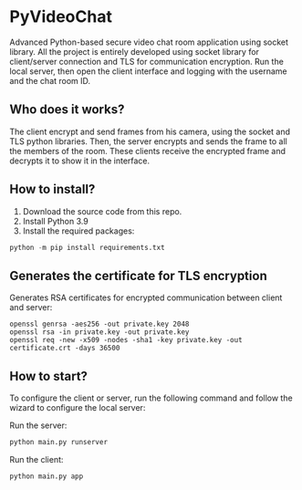 ﻿# PyVideoChat

Advanced Python-based secure video chat room application using socket library. All the project is entirely developed using socket library for client/server connection and TLS for communication encryption. Run the local server, then open the client interface and logging with the username and the chat room ID.

## Who does it works?
The client encrypt and send frames from his camera, using the socket and TLS python libraries. Then, the server encrypts and sends the frame to all the members of the room. These clients receive the encrypted frame and decrypts it to show it in the interface.

## How to install?
1. Download the source code from this repo.
2. Install Python 3.9
3. Install the required packages:
```Python
python -m pip install requirements.txt
```

## Generates the certificate for TLS encryption

Generates RSA certificates for encrypted communication between client and server:

```Linux
openssl genrsa -aes256 -out private.key 2048
openssl rsa -in private.key -out private.key
openssl req -new -x509 -nodes -sha1 -key private.key -out certificate.crt -days 36500
```

## How to start?

To configure the client or server, run the following command and follow the wizard to configure the local server:

Run the server:

```Python
python main.py runserver
```

Run the client:

```Python
python main.py app
```
